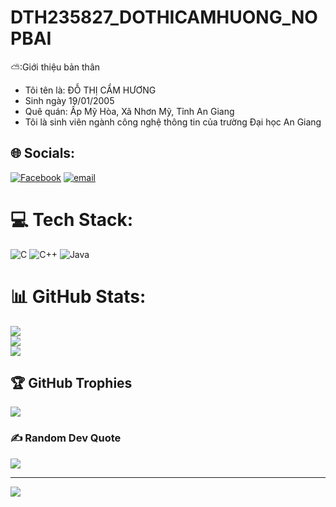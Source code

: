
# DTH235827_DOTHICAMHUONG_NOPBAI
 ⛅:Giới thiệu bản thân 
- Tôi tên là: ĐỖ THỊ CẨM HƯƠNG
- Sinh ngày 19/01/2005
- Quê quán: Ấp Mỹ Hòa, Xã Nhơn Mỹ, Tỉnh An Giang
- Tôi là sinh viên ngành công nghệ thông tin của trường Đại học An Giang


## 🌐 Socials:
[![Facebook](https://img.shields.io/badge/Facebook-%231877F2.svg?logo=Facebook&logoColor=white)](https://facebook.com/https://www.facebook.com/?ref=homescreenpwa) [![email](https://img.shields.io/badge/Email-D14836?logo=gmail&logoColor=white)](mailto:huong_dth235827@student.agu.edu.vn) 

# 💻 Tech Stack:
![C](https://img.shields.io/badge/c-%2300599C.svg?style=for-the-badge&logo=c&logoColor=white) ![C++](https://img.shields.io/badge/c++-%2300599C.svg?style=for-the-badge&logo=c%2B%2B&logoColor=white) ![Java](https://img.shields.io/badge/java-%23ED8B00.svg?style=for-the-badge&logo=openjdk&logoColor=white)
# 📊 GitHub Stats:
![](https://github-readme-stats.vercel.app/api?username=DTH235827_DOTHICAMHUONG&theme=dark&hide_border=false&include_all_commits=false&count_private=false)<br/>
![](https://nirzak-streak-stats.vercel.app/?user=DTH235827_DOTHICAMHUONG&theme=dark&hide_border=false)<br/>
![](https://github-readme-stats.vercel.app/api/top-langs/?username=DTH235827_DOTHICAMHUONG&theme=dark&hide_border=false&include_all_commits=false&count_private=false&layout=compact)

## 🏆 GitHub Trophies
![](https://github-profile-trophy.vercel.app/?username=DTH235827_DOTHICAMHUONG&theme=radical&no-frame=false&no-bg=true&margin-w=4)

### ✍️ Random Dev Quote
![](https://quotes-github-readme.vercel.app/api?type=horizontal&theme=radical)

---
[![](https://visitcount.itsvg.in/api?id=DTH235827_DOTHICAMHUONG&icon=0&color=0)](https://visitcount.itsvg.in)

<!-- Proudly created with GPRM ( https://gprm.itsvg.in ) -->
   

